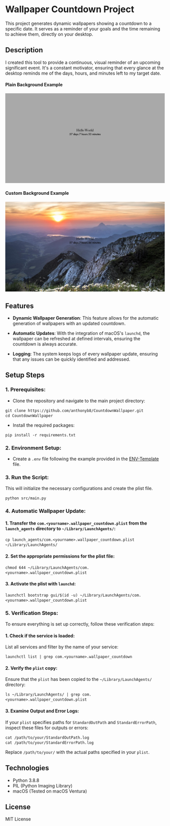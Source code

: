 # Wallpaper Countdown Project

This project generates dynamic wallpapers showing a countdown to a specific date. It serves as a reminder of your goals and the time remaining to achieve them, directly on your desktop.

## Description

I created this tool to provide a continuous, visual reminder of an upcoming significant event. It's a constant motivator, ensuring that every glance at the desktop reminds me of the days, hours, and minutes left to my target date.

#### Plain Background Example

![Example Image](./image/example1-countdown_wallpaper_20230821160636.jpg)

#### Custom Background Example

![Example Image](./image/example2-countdown_wallpaper_20230821161550.jpg)

## Features

  - **Dynamic Wallpaper Generation**: This feature allows for the automatic generation of wallpapers with an updated countdown.
  
  - **Automatic Updates**: With the integration of macOS's `launchd`, the wallpaper can be refreshed at defined intervals, ensuring the countdown is always accurate.

  - **Logging**: The system keeps logs of every wallpaper update, ensuring that any issues can be quickly identified and addressed.

## Setup Steps

### 1. **Prerequisites**:
  - Clone the repository and navigate to the main project directory:

  ```
  git clone https://github.com/anthonyb8/CountdownWallpaper.git
  cd CountdownWallpaper
  ```

  - Install the required packages:
  ```
  pip install -r requirements.txt
  ```
### 2. **Environment Setup**:

  - Create a `.env` file following the example provided in the [ENV-Template](ENV-template.txt) file.

### 3. **Run the Script**:

  This will initialize the necessary configurations and create the plist file.

  ```
  python src/main.py
  ```

### 4. **Automatic Wallpaper Update**:
  #### 1. Transfer the `com.<yourname>.wallpaper_countdown.plist` from the `launch_agents` directory to   `~/Library/LaunchAgents/`:

  ```
  cp launch_agents/com.<yourname>.wallpaper_countdown.plist ~/Library/LaunchAgents/
  ```
  #### 2. Set the appropriate permissions for the plist file:

  ```
  chmod 644 ~/Library/LaunchAgents/com.<yourname>.wallpaper_countdown.plist
  ```

  #### 3. Activate the plist with `launchd`:

  ```
  launchctl bootstrap gui/$(id -u) ~/Library/LaunchAgents/com.<yourname>.wallpaper_countdown.plist
  ```
  
### 5. **Verification Steps**:

To ensure everything is set up correctly, follow these verification steps:

  #### 1. Check if the service is loaded:

  List all services and filter by the name of your service:

  ```
  launchctl list | grep com.<yourname>.wallpaper_countdown
  ```

  #### 2. Verify the `plist` copy:

  Ensure that the `plist` has been copied to the `~/Library/LaunchAgents/` directory:

  ```
  ls ~/Library/LaunchAgents/ | grep com.<yourname>.wallpaper_countdown.plist
  ```

  #### 3. Examine Output and Error Logs:

  If your `plist` specifies paths for `StandardOutPath` and `StandardErrorPath`, inspect these files for outputs or errors:

  ```
  cat /path/to/your/StandardOutPath.log
  cat /path/to/your/StandardErrorPath.log
  ```

Replace `/path/to/your/` with the actual paths specified in your `plist`.

## Technologies

- Python 3.8.8
- PIL (Python Imaging Library)
- macOS (Tested on macOS Ventura)

## License
MIT License
